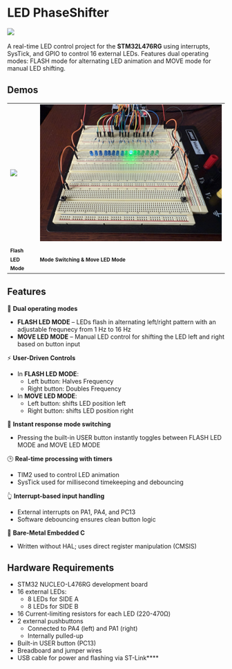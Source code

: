 # LED PhaseShifter
<img src="assets/LED-PhaseShifter_gif.gif" width="500" />

A real-time LED control project for the **STM32L476RG** using interrupts, SysTick, and GPIO to control 16 external LEDs. Features dual operating modes: FLASH mode for alternating LED animation and MOVE mode for manual LED shifting.





## Demos
<table>
  <tr>
    <td>
  <a href="https://www.youtube.com/watch?v=t95wCDicaAc">
    <img src="assets/FLASHthumbnail.jpg" width="300%" />
      </a>
    </td>
    <td>
    <a href="https://www.youtube.com/watch?v=3YkH4LqlbU4">
    <img src="assets/MOVEthumbnail.jpg" width="300%" />
      </a>
    </td>
  </tr>
  <tr>
    <td><sub><strong>Flash LED Mode</strong></sub></td>
    <td><sub><strong>Mode Switching & Move LED Mode</strong></sub></td>
  </tr>
</table>


## Features
🔄 **Dual operating modes**
  - **FLASH LED MODE** – LEDs flash in alternating left/right pattern with an adjustable frequnecy from 1 Hz to 16 Hz
  - **MOVE LED MODE** – Manual LED control for shifting the LED left and right based on button input

⚡ **User-Driven Controls**
- In **FLASH LED MODE**:
  - Left button: Halves Frequency
  - Right button: Doubles Frequency
- In **MOVE LED MODE**:
  - Left button: shifts LED position left
  - Right button: shifts LED position right

🔁 **Instant response mode switching**
 - Pressing the built-in USER button instantly toggles between FLASH LED MODE and MOVE LED MODE

🕒 **Real-time processing with timers**
  - TIM2 used to control LED animation
  - SysTick used for millisecond timekeeping and debouncing
    
👆 **Interrupt-based input handling**
  - External interrupts on PA1, PA4, and PC13
  - Software debouncing ensures clean button logic
    
🧪 **Bare-Metal Embedded C**
  - Written without HAL; uses direct register manipulation (CMSIS)


## Hardware Requirements
- STM32 NUCLEO-L476RG development board
- 16 external LEDs:
  - 8 LEDs for SIDE A
  - 8 LEDs for SIDE B
- 16 Current-limiting resistors for each LED (220-470Ω)
- 2 external pushbuttons
  - Connected to PA4 (left) and PA1 (right)
  - Internally pulled-up
- Built-in USER button (PC13)
- Breadboard and jumper wires
- USB cable for power and flashing via ST-Link****
